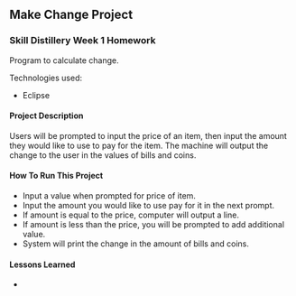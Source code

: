 ## Make Change Project

### Skill Distillery Week 1 Homework

Program to calculate change.

Technologies used:
* Eclipse

#### Project Description

Users will be prompted to input the price of an item, then input the amount they would like to use to pay for the item. The machine will output the change to the user in the values of bills and coins.


#### How To Run This Project
* Input a value when prompted for price of item. 
* Input the amount you would like to use pay for it in the next prompt.  
* If amount is equal to the price, computer will output a line.
* If amount is less than the price, you will be prompted to add additional value.
* System will print the change in the amount of bills and coins.


#### Lessons Learned
* 
